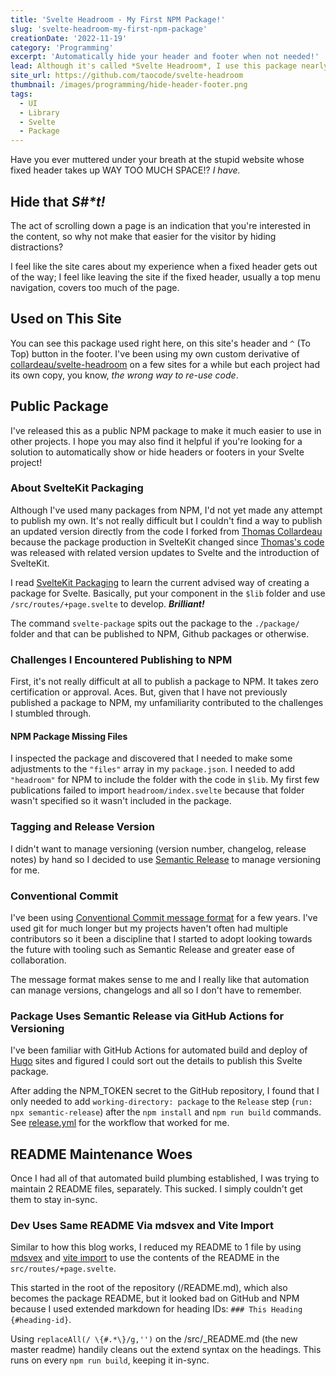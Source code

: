 ```yaml
---
title: 'Svelte Headroom - My First NPM Package!'
slug: 'svelte-headroom-my-first-npm-package'
creationDate: '2022-11-19'
category: 'Programming'
excerpt: 'Automatically hide your header and footer when not needed!'
lead: Although it's called *Svelte Headroom*, I use this package nearly twice as often to add a "to top" button to my footer!
site_url: https://github.com/taocode/svelte-headroom
thumbnail: /images/programming/hide-header-footer.png
tags:
  - UI
  - Library
  - Svelte
  - Package
---
```


Have you ever muttered under your breath at the stupid website whose fixed header takes up WAY TOO MUCH SPACE!? _I have._

## Hide that _S#*t!_

The act of scrolling down a page is an indication that you're interested in the content, so why not make that easier for the visitor by hiding distractions?

I feel like the site cares about my experience when a fixed header gets out of the way; I feel like leaving the site if the fixed header, usually a top menu navigation, covers too much of the page.

## Used on This Site

You can see this package used right here, on this site's header and `^` (To Top) button in the footer. I've been using my own custom derivative of [collardeau/svelte-headroom](https://github.com/collardeau/svelte-headroom) on a few sites for a while but each project had its own copy, you know, _the wrong way to re-use code_.

## Public Package

I've released this as a public NPM package to make it much easier to use in other projects. I hope you may also find it helpful if you're looking for a solution to automatically show or hide headers or footers in your Svelte project!

### About SvelteKit Packaging

Although I've used many packages from NPM, I'd not yet made any attempt to publish my own. It's not really difficult but I couldn't find a way to publish an updated version directly from the code I forked from [Thomas Collardeau](https://github.com/collardeau) because the package production in SvelteKit changed since [Thomas's code](https://github.com/collardeau/svelte-headroom) was released with related version updates to Svelte and the introduction of SvelteKit.

I read [SvelteKit Packaging](https://kit.svelte.dev/docs/packaging) to learn the current advised way of creating a package for Svelte. Basically, put your component in the `$lib` folder and use `/src/routes/+page.svelte` to develop. ___Brilliant!___

The command `svelte-package` spits out the package to the `./package/` folder and that can be published to NPM, Github packages or otherwise.

### Challenges I Encountered Publishing to NPM

First, it's not really difficult at all to publish a package to NPM. It takes zero certification or approval. Aces. But, given that I have not previously published a package to NPM, my unfamiliarity contributed to the challenges I stumbled through.

#### NPM Package Missing Files

I inspected the package and discovered that I needed to make some adjustments to the `"files"` array in my `package.json`. I needed to add `"headroom"` for NPM to include the folder with the code in `$lib`. My first few publications failed to import `headroom/index.svelte` because that folder wasn't specified so it wasn't included in the package.

### Tagging and Release Version

I didn't want to manage versioning (version number, changelog, release notes) by hand so I decided to use  [Semantic Release](https://semantic-release.gitbook.io/semantic-release/) to manage versioning for me.

### Conventional Commit 

I've been using [Conventional Commit message format](https://www.conventionalcommits.org/en/v1.0.0/) for a few years. I've used git for much longer but my projects haven't often had multiple contributors so it been a discipline that I started to adopt looking towards the future with tooling such as Semantic Release and greater ease of collaboration.

The message format makes sense to me and I really like that automation can manage versions, changelogs and all so I don't have to remember.

### Package Uses Semantic Release via GitHub Actions for Versioning

I've been familiar with GitHub Actions for automated build and deploy of [Hugo](https://gohugo.io/) sites and figured I could sort out the details to publish this Svelte package.

After adding the NPM_TOKEN secret to the GitHub repository, I found that I only needed to add `working-directory: package` to the `Release` step (`run: npx semantic-release`) after the `npm install` and `npm run build` commands. See [release.yml](https://github.com/taocode/svelte-headroom/blob/master/.github/workflows/release.yml) for the workflow that worked for me.

## README Maintenance Woes

Once I had all of that automated build plumbing established, I was trying to maintain 2 README files, separately. This sucked. I simply couldn't get them to stay in-sync.

### Dev Uses Same README Via mdsvex and Vite Import

Similar to how this blog works, I reduced my README to 1 file by using [mdsvex](https://mdsvex.pngwn.io/) and [vite import](https://vitejs.dev/guide/features.html) to use the contents of the README in the `src/routes/+page.svelte`.

This started in the root of the repository (/README.md), which also becomes the package README, but it looked bad on GitHub and NPM because I used extended markdown for heading IDs: `### This Heading {#heading-id}`.

Using `replaceAll(/ \{#.*\}/g,'')` on the /src/_README.md (the new master readme) handily cleans out the extend syntax on the headings. This runs on every `npm run build`, keeping it in-sync.

